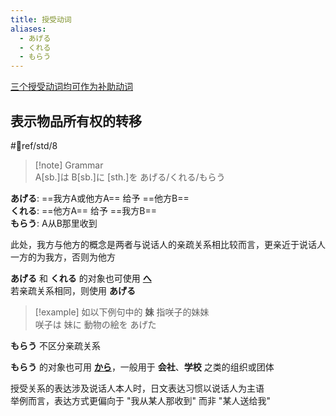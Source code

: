 ```yaml
---
title: 授受动词
aliases:
  - あげる
  - くれる
  - もらう
---
```

[三个授受动词均可作为补助动词](../6.subsidiary_verb/て+授受动词.md)  

## 表示物品所有权的转移  

 #📖ref/std/8  

> [!note] Grammar  
> A[sb.]は B[sb.]に [sth.]を あげる/くれる/もらう  

**あげる**: ==我方A或他方A== 给予 ==他方B==  
**くれる**: ==他方A== 给予 ==我方B==  
**もらう**: A从B那里收到  

此处，我方与他方的概念是两者与说话人的亲疏关系相比较而言，更亲近于说话人一方的为我方，否则为他方  

**あげる** 和 **くれる** 的对象也可使用 [**へ**](../4.particle/へ.md#提示移动行为的方向)  
若亲疏关系相同，则使用 **あげる**  

> [!example] 如以下例句中的 **妹** 指咲子的妹妹  
> 咲子は 妹に 動物の絵を あげた  

**もらう** 不区分亲疏关系  

**もらう** 的对象也可用 [**から**](../4.particle/から.md#用于提示もらう的间接宾语)，一般用于 **会社**、**学校** 之类的组织或团体  

授受关系的表达涉及说话人本人时，日文表达习惯以说话人为主语  
举例而言，表达方式更偏向于 "我从某人那收到" 而非 "某人送给我"  
